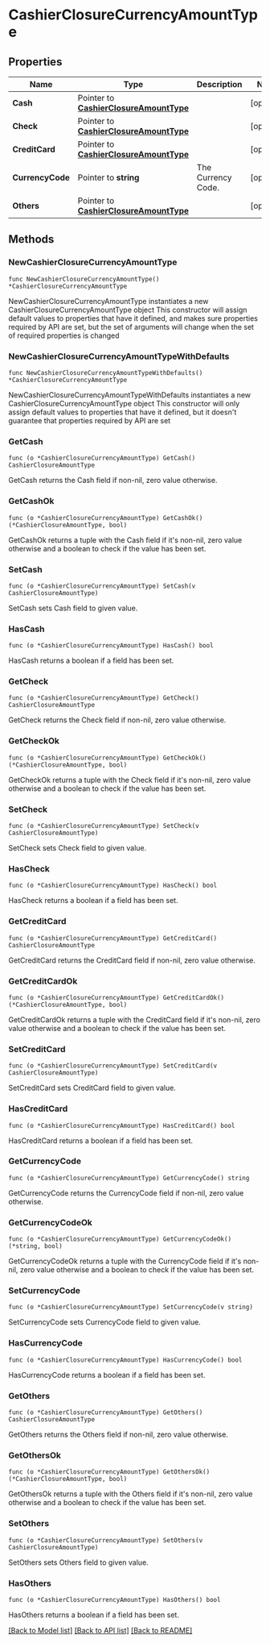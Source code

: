 # CashierClosureCurrencyAmountType

## Properties

Name | Type | Description | Notes
------------ | ------------- | ------------- | -------------
**Cash** | Pointer to [**CashierClosureAmountType**](CashierClosureAmountType.md) |  | [optional] 
**Check** | Pointer to [**CashierClosureAmountType**](CashierClosureAmountType.md) |  | [optional] 
**CreditCard** | Pointer to [**CashierClosureAmountType**](CashierClosureAmountType.md) |  | [optional] 
**CurrencyCode** | Pointer to **string** | The Currency Code. | [optional] 
**Others** | Pointer to [**CashierClosureAmountType**](CashierClosureAmountType.md) |  | [optional] 

## Methods

### NewCashierClosureCurrencyAmountType

`func NewCashierClosureCurrencyAmountType() *CashierClosureCurrencyAmountType`

NewCashierClosureCurrencyAmountType instantiates a new CashierClosureCurrencyAmountType object
This constructor will assign default values to properties that have it defined,
and makes sure properties required by API are set, but the set of arguments
will change when the set of required properties is changed

### NewCashierClosureCurrencyAmountTypeWithDefaults

`func NewCashierClosureCurrencyAmountTypeWithDefaults() *CashierClosureCurrencyAmountType`

NewCashierClosureCurrencyAmountTypeWithDefaults instantiates a new CashierClosureCurrencyAmountType object
This constructor will only assign default values to properties that have it defined,
but it doesn't guarantee that properties required by API are set

### GetCash

`func (o *CashierClosureCurrencyAmountType) GetCash() CashierClosureAmountType`

GetCash returns the Cash field if non-nil, zero value otherwise.

### GetCashOk

`func (o *CashierClosureCurrencyAmountType) GetCashOk() (*CashierClosureAmountType, bool)`

GetCashOk returns a tuple with the Cash field if it's non-nil, zero value otherwise
and a boolean to check if the value has been set.

### SetCash

`func (o *CashierClosureCurrencyAmountType) SetCash(v CashierClosureAmountType)`

SetCash sets Cash field to given value.

### HasCash

`func (o *CashierClosureCurrencyAmountType) HasCash() bool`

HasCash returns a boolean if a field has been set.

### GetCheck

`func (o *CashierClosureCurrencyAmountType) GetCheck() CashierClosureAmountType`

GetCheck returns the Check field if non-nil, zero value otherwise.

### GetCheckOk

`func (o *CashierClosureCurrencyAmountType) GetCheckOk() (*CashierClosureAmountType, bool)`

GetCheckOk returns a tuple with the Check field if it's non-nil, zero value otherwise
and a boolean to check if the value has been set.

### SetCheck

`func (o *CashierClosureCurrencyAmountType) SetCheck(v CashierClosureAmountType)`

SetCheck sets Check field to given value.

### HasCheck

`func (o *CashierClosureCurrencyAmountType) HasCheck() bool`

HasCheck returns a boolean if a field has been set.

### GetCreditCard

`func (o *CashierClosureCurrencyAmountType) GetCreditCard() CashierClosureAmountType`

GetCreditCard returns the CreditCard field if non-nil, zero value otherwise.

### GetCreditCardOk

`func (o *CashierClosureCurrencyAmountType) GetCreditCardOk() (*CashierClosureAmountType, bool)`

GetCreditCardOk returns a tuple with the CreditCard field if it's non-nil, zero value otherwise
and a boolean to check if the value has been set.

### SetCreditCard

`func (o *CashierClosureCurrencyAmountType) SetCreditCard(v CashierClosureAmountType)`

SetCreditCard sets CreditCard field to given value.

### HasCreditCard

`func (o *CashierClosureCurrencyAmountType) HasCreditCard() bool`

HasCreditCard returns a boolean if a field has been set.

### GetCurrencyCode

`func (o *CashierClosureCurrencyAmountType) GetCurrencyCode() string`

GetCurrencyCode returns the CurrencyCode field if non-nil, zero value otherwise.

### GetCurrencyCodeOk

`func (o *CashierClosureCurrencyAmountType) GetCurrencyCodeOk() (*string, bool)`

GetCurrencyCodeOk returns a tuple with the CurrencyCode field if it's non-nil, zero value otherwise
and a boolean to check if the value has been set.

### SetCurrencyCode

`func (o *CashierClosureCurrencyAmountType) SetCurrencyCode(v string)`

SetCurrencyCode sets CurrencyCode field to given value.

### HasCurrencyCode

`func (o *CashierClosureCurrencyAmountType) HasCurrencyCode() bool`

HasCurrencyCode returns a boolean if a field has been set.

### GetOthers

`func (o *CashierClosureCurrencyAmountType) GetOthers() CashierClosureAmountType`

GetOthers returns the Others field if non-nil, zero value otherwise.

### GetOthersOk

`func (o *CashierClosureCurrencyAmountType) GetOthersOk() (*CashierClosureAmountType, bool)`

GetOthersOk returns a tuple with the Others field if it's non-nil, zero value otherwise
and a boolean to check if the value has been set.

### SetOthers

`func (o *CashierClosureCurrencyAmountType) SetOthers(v CashierClosureAmountType)`

SetOthers sets Others field to given value.

### HasOthers

`func (o *CashierClosureCurrencyAmountType) HasOthers() bool`

HasOthers returns a boolean if a field has been set.


[[Back to Model list]](../README.md#documentation-for-models) [[Back to API list]](../README.md#documentation-for-api-endpoints) [[Back to README]](../README.md)


